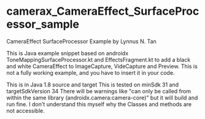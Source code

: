 # camerax_CameraEffect_SurfaceProcessor_sample
CameraEffect SurfaceProcessor Example
by Lynnus N. Tan

This is Java example snippet based on androidx ToneMappingSurfaceProcessor.kt and EffectsFragment.kt to add a black and white CameraEffect to ImageCapture, VideCapture and Preview.
This is not a fully working example, and you have to insert it in your code.

This is in Java 1.8 source and target
This is tested on minSdk 31 and targetSdkVersion 34
There will be warnings like "can only be called from within the same library (androidx.camera:camera-core)" but it will build and run fine. I don't understand this myself why the Classes and methods are not accessible.
